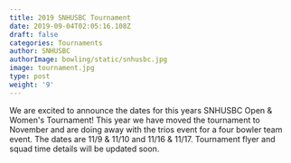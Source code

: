 ```yaml
---
title: 2019 SNHUSBC Tournament
date: 2019-09-04T02:05:16.108Z
draft: false
categories: Tournaments
author: SNHUSBC
authorImage: bowling/static/snhusbc.jpg
image: tournament.jpg
type: post
weight: '9'
---
```

<p>We are excited to announce the dates for this years SNHUSBC Open & Women's Tournament!  This year we have moved the tournament to November and are doing away with the trios event for a four bowler team event.  The dates are 11/9 & 11/10 and 11/16 & 11/17.  Tournament flyer and squad time details will be updated soon.</p>  